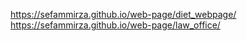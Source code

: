 https://sefammirza.github.io/web-page/diet_webpage/
https://sefammirza.github.io/web-page/law_office/
